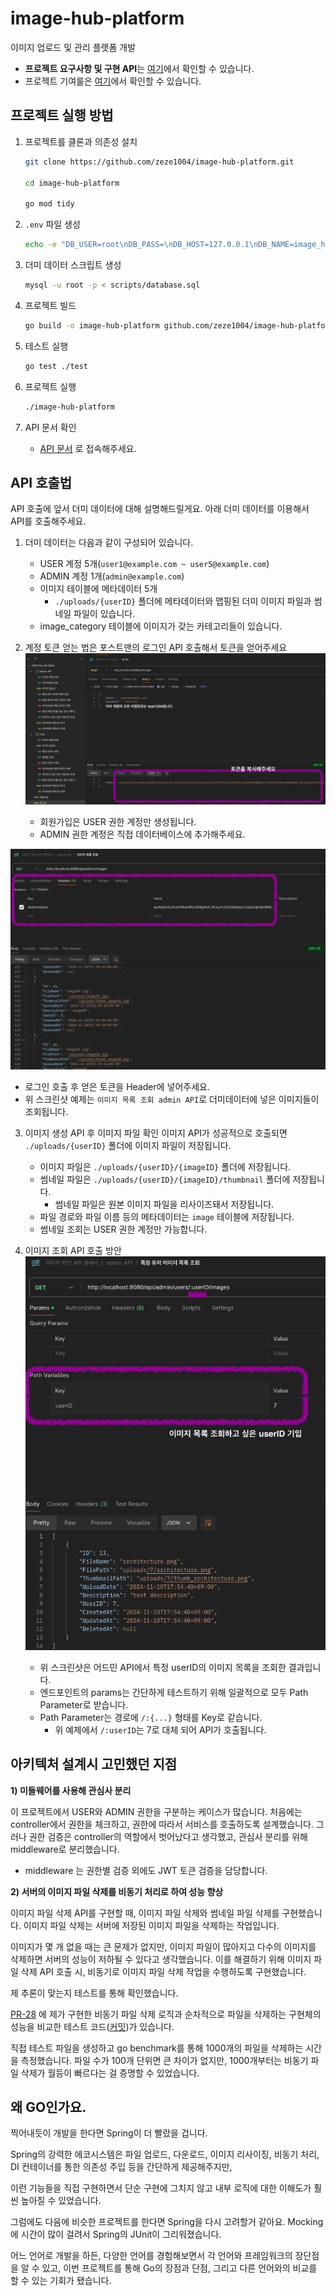 # image-hub-platform
이미지 업로드 및 관리 플랫폼 개발


- **프로젝트 요구사항 및 구현 API**는 [여기](./docs/Requirement.md)에서 확인할 수 있습니다.
- 프로젝트 기여룰은 [여기](./CODE_OF_CONDUCT.md)에서 확인할 수 있습니다.

## 프로젝트 실행 방법
1. 프로젝트를 클론과 의존성 설치
    ```bash
    git clone https://github.com/zeze1004/image-hub-platform.git
   
    cd image-hub-platform
    
    go mod tidy
    ```

2. `.env` 파일 생성
    ```bash
    echo -e "DB_USER=root\nDB_PASS=\nDB_HOST=127.0.0.1\nDB_NAME=image_hub\nJWT_SECRET=image_hum_secret_key" >> .env
    ```
3. 더미 데이터 스크립트 생성
    ```bash
    mysql -u root -p < scripts/database.sql
    ```

3. 프로젝트 빌드
    ```bash 
    go build -o image-hub-platform github.com/zeze1004/image-hub-platform/cmd
    ```
   
4. 테스트 실행
    ```bash
   go test ./test
    ```

5. 프로젝트 실행
    ```bash
    ./image-hub-platform
    ```
6. API 문서 확인
   - [API 문서](https://web.postman.co/workspace/b9e53c18-96ff-4761-9e82-6114ad572b61/request/13487201-77046d0f-fc23-4f1c-b7ee-66153169ed3c) 로 접속해주세요.

## API 호출법
API 호출에 앞서 더미 데이터에 대해 설명해드릴게요. 
아래 더미 데이터를 이용해서 API를 호출해주세요.

1. 더미 데이터는 다음과 같이 구성되어 있습니다.
   - USER 계정 5개(`user1@example.com ~ user5@example.com`)
   - ADMIN 계정 1개(`admin@example.com`)
   - 이미지 테이블에 메타데이터 5개
     - `./uploads/{userID}` 폴더에 메타데이터와 맵핑된 더미 이미지 파일과 썸네일 파일이 있습니다.
   - image_category 테이블에 이미지가 갖는 카테고리들이 있습니다.

2. 계정 토큰 얻는 법은 포스트맨의 로그인 API 호출해서 토큰을 얻어주세요
![image](docs/docs1.png)
   - 회원가입은 USER 권한 계정만 생성됩니다.
   - ADMIN 권한 계정은 직접 데이터베이스에 추가해주세요.

![image](docs/docs2.png)
   - 로그인 호출 후 얻은 토큰을 Header에 넣어주세요.
   - 위 스크린샷 예제는 `이미지 목록 조회 admin API`로 더미데이터에 넣은 이미지들이 조회됩니다.

3. 이미지 생성 API 후 이미지 파일 확인
이미지 API가 성공적으로 호출되면 `./uploads/{userID}` 폴더에 이미지 파일이 저장됩니다.
   - 이미지 파일은 `./uploads/{userID}/{imageID}` 폴더에 저장됩니다.
   - 썸네일 파일은 `./uploads/{userID}/{imageID}/thumbnail` 폴더에 저장됩니다.
     - 썸네일 파일은 원본 이미지 파일을 리사이즈돼서 저장됩니다.
   - 파일 경로와 파일 이름 등의 메타데이터는 `image` 테이블에 저장됩니다.
   - 썸네일 조회는 USER 권한 계정만 가능합니다.

4. 이미지 조회 API 호출 방안
![image](docs/docs3.png)
   - 위 스크린샷은 어드민 API에서 특정 userID의 이미지 목록을 조회한 결과입니다.
   - 엔드포인트의 params는 간단하게 테스트하기 위해 일괄적으로 모두 Path Parameter로 받습니다.
   - Path Parameter는 경로에 `/:{...}` 형태를 Key로 같습니다.
     - 위 예제에서 `/:userID`는 7로 대체 되어 API가 호출됩니다. 

## 아키텍처 설계시 고민했던 지점

**1) 미들웨어를 사용해 관심사 분리**

   이 프로젝트에서 USER와 ADMIN 권한을 구분하는 케이스가 많습니다.
   처음에는 controller에서 권한을 체크하고, 권한에 따라서 서비스를 호출하도록 설계했습니다.
   그러나 권한 검증은 controller의 역할에서 벗어났다고 생각했고,
   관심사 분리를 위해 middleware로 분리했습니다.

   - middleware 는 권한별 검증 외에도 JWT 토큰 검증을 담당합니다.

**2) 서버의 이미지 파일 삭제를 비동기 처리로 하여 성능 향상**

   이미지 파일 삭제 API를 구현할 때, 이미지 파일 삭제와 썸네일 파일 삭제를 구현했습니다.
   이미지 파일 삭제는 서버에 저장된 이미지 파일을 삭제하는 작업입니다.

   이미지가 몇 개 없을 때는 큰 문제가 없지만, 이미지 파일이 많아지고 다수의 이미지를 삭제하면 서버의 성능이 저하될 수 있다고 생각했습니다.
   이를 해결하기 위해 이미지 파일 삭제 API 호출 시, 비동기로 이미지 파일 삭제 작업을 수행하도록 구현했습니다.
   
   제 추론이 맞는지 테스트를 통해 확인했습니다.

   [PR-28](https://github.com/zeze1004/image-hub-platform/pull/28) 에 제가 구현한 비동기 파일 삭제 로직과
   순차적으로 파일을 삭제하는 구현체의 성능을 비교한 테스트 코드([커밋](https://github.com/zeze1004/image-hub-platform/pull/28/commits/b05dccbba748778cd2c1c8a475badaa2c7d1f927))가 있습니다.
   
   직접 테스트 파일을 생성하고 go benchmark를 통해 1000개의 파일을 삭제하는 시간을 측정했습니다.
   파일 수가 100개 단위면 큰 차이가 없지만, 1000개부터는 비동기 파일 삭제가 월등이 빠르다는 걸 증명할 수 있었습니다.
   
## 왜 GO인가요.
찍어내듯이 개발을 한다면 Spring이 더 빨랐을 겁니다.

Spring의 강력한 에코시스템은 파일 업로드, 다운로드, 이미지 리사이징, 비동기 처리, DI 컨테이너를 통한 의존성 주입 등을 간단하게 제공해주지만,

이런 기능들을 직접 구현하면서 단순 구현에 그치지 않고 내부 로직에 대한 이해도가 훨씬 높아질 수 있었습니다.

그럼에도 다음에 비슷한 프로젝트를 한다면 Spring을 다시 고려할거 같아요.
Mocking에 시간이 많이 걸려서 Spring의 JUnit이 그리워졌습니다.

어느 언어로 개발을 하든, 다양한 언어를 경험해보면서 각 언어와 프레임워크의 장단점을 알 수 있고,
이번 프로젝트를 통해 Go의 장점과 단점, 그리고 다른 언어와의 비교를 할 수 있는 기회가 됐습니다.